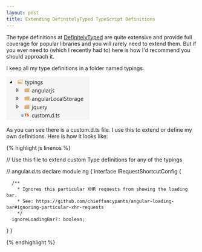```yaml
---
layout: post
title: Extending DefinitelyTyped TypeScript Definitions
---
```

The type definitions at [DefinitelyTyped](http://definitelytyped.org/) are quite extensive and provide full coverage for popular libraries and you will 
rarely need to extend them. But if you ever need to (which I recently had to) here is how I'd recommend you should approach it.

I keep all my type definitions in a folder named typings.

![Folder Structure](/images/typings-folder-structure.png "Folder Structure")

As you can see there is a custom.d.ts file. I use this to extend or define my own definitions. Here is how it looks like:

{% highlight js linenos %}

// Use this file to extend custom Type definitions for any of the typings

// angular.d.ts 
declare module ng {
   interface IRequestShortcutConfig {

      /**
        * Ignores this particular XHR requests from showing the loading bar.
        * See: https://github.com/chieffancypants/angular-loading-bar#ignoring-particular-xhr-requests
        */
      ignoreLoadingBar?: boolean;
   }
} 

{% endhighlight %}


